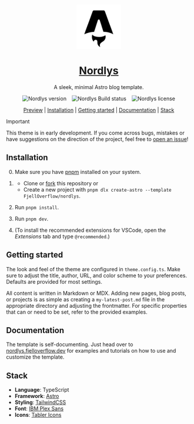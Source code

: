 <p align="center">
  <a href="https://nordlys.fjelloverflow.dev">
    <img alt="logo" src="./public/favicon.svg" height="120">
  </a>
</p>

<h1 align="center">
  <a href="https://nordlys.fjelloverflow.dev">Nordlys</a>
</h1>

<p align="center">
  A sleek, minimal Astro blog template.
</p>

<p align="center">
  <picture>
    <source media="(prefers-color-scheme: light)" srcset="https://img.shields.io/github/package-json/v/FjellOverflow/Nordlys?style=flat-square&label=Version&labelColor=000000&color=success">
    <source media="(prefers-color-scheme: dark)" srcset="https://img.shields.io/github/package-json/v/FjellOverflow/Nordlys?style=flat-square&label=Version&labelColor=ffffff&color=success">
    <img alt="Nordlys version">
  </picture>
  &ensp;
  <picture>
    <source media="(prefers-color-scheme: light)" srcset="https://img.shields.io/github/actions/workflow/status/FjellOverflow/Nordlys/cd.yaml?style=flat-square&label=Build&labelColor=000000">
    <source media="(prefers-color-scheme: dark)" srcset="https://img.shields.io/github/actions/workflow/status/FjellOverflow/Nordlys/cd.yaml?style=flat-square&label=Build&labelColor=ffffff">
    <img alt="Nordlys Build status">
  </picture>
  &ensp;
  <picture>
    <source media="(prefers-color-scheme: light)" srcset="https://img.shields.io/github/license/FjellOverflow/Nordlys?style=flat-square&label=License&labelColor=000000&color=success">
    <source media="(prefers-color-scheme: dark)" srcset="https://img.shields.io/github/license/FjellOverflow/Nordlys?style=flat-square&label=License&labelColor=ffffff&color=success">
    <img alt="Nordlys license">
  </picture>
</p>

<p align="center">
  <a href="https://nordlys.fjelloverflow.dev">Preview</a> |
  <a href="#installation">Installation</a> |
  <a href="#getting-started">Getting started</a> |
  <a href="#documentation">Documentation</a> |
  <a href="#stack">Stack</a>
</p>

> [!IMPORTANT]  
> This theme is in early development. If you come across bugs, mistakes or have suggestions on the direction of the project, feel free to [open an issue](https://github.com/FjellOverflow/nordlys/issues/new/choose)!

## Installation

0. Make sure you have [pnpm](https://pnpm.io/installation) installed on your system.

1. - Clone or [fork](https://github.com/new?template_name=nordlys&template_owner=FjellOverflow) this repository or
   - Create a new project with `pnpm dlx create-astro --template FjellOverflow/nordlys`.

2. Run `pnpm install`.

3. Run `pnpm dev`.

4. (To install the recommended extensions for VSCode, open the _Extensions_ tab and type `@recommended`.)

## Getting started

The look and feel of the theme are configured in `theme.config.ts`. Make sure to adjust the title, author, URL, and color scheme to your preferences. Defaults are provided for most settings.

All content is written in Markdown or MDX. Adding new pages, blog posts, or projects is as simple as creating a `my-latest-post.md` file in the appropriate directory and adjusting the frontmatter. For specific properties that can or need to be set, refer to the provided examples.

## Documentation

The template is self-documenting. Just head over to [nordlys.fjelloverflow.dev](https://nordlys.fjelloverflow.dev/posts/) for examples and tutorials on how to use and customize the template.

## Stack

- **Language**: TypeScript
- **Framework**: [Astro](https://astro.build/)
- **Styling**: [TailwindCSS](https://tailwindcss.com/)
- **Font**: [IBM Plex Sans](https://fonts.google.com/specimen/IBM+Plex+Sans)
- **Icons**: [Tabler Icons](https://tabler.io/icons)
